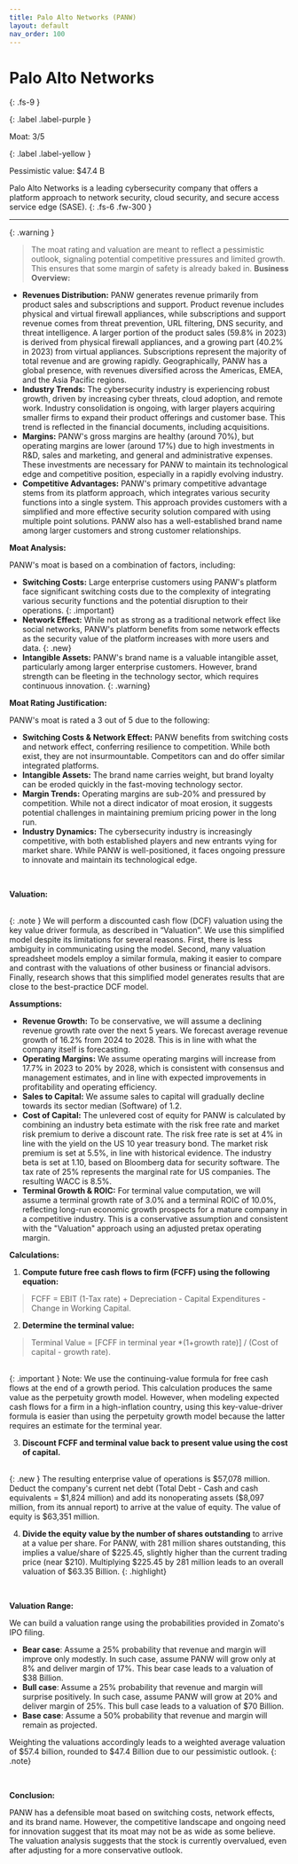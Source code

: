 ```yaml
---
title: Palo Alto Networks (PANW)
layout: default
nav_order: 100
---
```


# Palo Alto Networks
{: .fs-9 }

{: .label .label-purple }

Moat: 3/5

{: .label .label-yellow }

Pessimistic value: $47.4 B

Palo Alto Networks is a leading cybersecurity company that offers a platform approach to network security, cloud security, and secure access service edge (SASE).
{: .fs-6 .fw-300 }

---

{: .warning } 
>The moat rating and valuation are meant to reflect a pessimistic outlook, signaling potential competitive pressures and limited growth. This ensures that some margin of safety is already baked in.
**Business Overview:**

* **Revenues Distribution:** PANW generates revenue primarily from product sales and subscriptions and support. Product revenue includes physical and virtual firewall appliances, while subscriptions and support revenue comes from threat prevention, URL filtering, DNS security, and threat intelligence.  A larger portion of the product sales (59.8% in 2023) is derived from physical firewall appliances, and a growing part (40.2% in 2023) from virtual appliances. Subscriptions represent the majority of total revenue and are growing rapidly. Geographically, PANW has a global presence, with revenues diversified across the Americas, EMEA, and the Asia Pacific regions.
* **Industry Trends:** The cybersecurity industry is experiencing robust growth, driven by increasing cyber threats, cloud adoption, and remote work. Industry consolidation is ongoing, with larger players acquiring smaller firms to expand their product offerings and customer base. This trend is reflected in the financial documents, including acquisitions.
* **Margins:** PANW's gross margins are healthy (around 70%), but operating margins are lower (around 17%) due to high investments in R&D, sales and marketing, and general and administrative expenses. These investments are necessary for PANW to maintain its technological edge and competitive position, especially in a rapidly evolving industry.
* **Competitive Advantages:** PANW's primary competitive advantage stems from its platform approach, which integrates various security functions into a single system. This approach provides customers with a simplified and more effective security solution compared with using multiple point solutions. PANW also has a well-established brand name among larger customers and strong customer relationships.

**Moat Analysis:**

PANW's moat is based on a combination of factors, including:

* **Switching Costs:**  Large enterprise customers using PANW's platform face significant switching costs due to the complexity of integrating various security functions and the potential disruption to their operations.  {: .important}
* **Network Effect:** While not as strong as a traditional network effect like social networks, PANW's platform benefits from some network effects as the security value of the platform increases with more users and data. {: .new}
* **Intangible Assets:**  PANW's brand name is a valuable intangible asset, particularly among larger enterprise customers.  However, brand strength can be fleeting in the technology sector, which requires continuous innovation. {: .warning}


**Moat Rating Justification:**

PANW's moat is rated a 3 out of 5 due to the following:

* **Switching Costs & Network Effect:** PANW benefits from switching costs and network effect, conferring resilience to competition. While both exist, they are not insurmountable. Competitors can and do offer similar integrated platforms. 
* **Intangible Assets:**  The brand name carries weight, but brand loyalty can be eroded quickly in the fast-moving technology sector.
* **Margin Trends:**  Operating margins are sub-20% and pressured by competition. While not a direct indicator of moat erosion, it suggests potential challenges in maintaining premium pricing power in the long run.
* **Industry Dynamics:** The cybersecurity industry is increasingly competitive, with both established players and new entrants vying for market share. While PANW is well-positioned, it faces ongoing pressure to innovate and maintain its technological edge.

<br>

**Valuation:**

<br>
{: .note } We will perform a discounted cash flow (DCF) valuation using the key value driver formula, as described in “Valuation”. We use this simplified model despite its limitations for several reasons. First, there is less ambiguity in communicating using the model. Second, many valuation spreadsheet models employ a similar formula, making it easier to compare and contrast with the valuations of other business or financial advisors. Finally, research shows that this simplified model generates results that are close to the best-practice DCF model.


**Assumptions:**

* **Revenue Growth:** To be conservative, we will assume a declining revenue growth rate over the next 5 years. We forecast average revenue growth of 16.2% from 2024 to 2028. This is in line with what the company itself is forecasting.
* **Operating Margins:** We assume operating margins will increase from 17.7% in 2023 to 20% by 2028, which is consistent with consensus and management estimates, and in line with expected improvements in profitability and operating efficiency.
* **Sales to Capital:** We assume sales to capital will gradually decline towards its sector median (Software) of 1.2.
* **Cost of Capital:** The unlevered cost of equity for PANW is calculated by combining an industry beta estimate with the risk free rate and market risk premium to derive a discount rate. The risk free rate is set at 4% in line with the yield on the US 10 year treasury bond. The market risk premium is set at 5.5%, in line with historical evidence. The industry beta is set at 1.10, based on Bloomberg data for security software. The tax rate of 25% represents the marginal rate for US companies. The resulting WACC is 8.5%.
* **Terminal Growth & ROIC:** For terminal value computation, we will assume a terminal growth rate of 3.0% and a terminal ROIC of 10.0%, reflecting long-run economic growth prospects for a mature company in a competitive industry. This is a conservative assumption and consistent with the "Valuation" approach using an adjusted pretax operating margin.

**Calculations:**

1. **Compute future free cash flows to firm (FCFF) using the following equation:**

>FCFF = EBIT (1-Tax rate) + Depreciation - Capital Expenditures - Change in Working Capital.

2. **Determine the terminal value:** 

>Terminal Value = [FCFF in terminal year *(1+growth rate)] / (Cost of capital - growth rate). 
<br>
{: .important } Note: We use the continuing-value formula for free cash flows at the end of a growth period. This calculation produces the same value as the perpetuity growth model. However, when modeling expected cash flows for a firm in a high-inflation country, using this key-value-driver formula is easier than using the perpetuity growth model because the latter requires an estimate for the terminal year.

3. **Discount FCFF and terminal value back to present value using the cost of capital.**  

<br>
{: .new } The resulting enterprise value of operations is $57,078 million. Deduct the company's current net debt (Total Debt - Cash and cash equivalents = $1,824 million) and add its nonoperating assets ($8,097 million, from its annual report) to arrive at the value of equity. The value of equity is $63,351 million.


<br>

4. **Divide the equity value by the number of shares outstanding** to arrive at a value per share. For PANW, with 281 million shares outstanding, this implies a value/share of $225.45, slightly higher than the current trading price (near $210). Multiplying $225.45 by 281 million leads to an overall valuation of $63.35 Billion. {: .highlight}

<br>


**Valuation Range:**

We can build a valuation range using the probabilities provided in Zomato's IPO filing.

* **Bear case**: Assume a 25% probability that revenue and margin will improve only modestly. In such case, assume PANW will grow only at 8% and deliver margin of 17%. This bear case leads to a valuation of $38 Billion.
* **Bull case**:  Assume a 25% probability that revenue and margin will surprise positively. In such case, assume PANW will grow at 20% and deliver margin of 25%. This bull case leads to a valuation of $70 Billion.
* **Base case**: Assume a 50% probability that revenue and margin will remain as projected.

Weighting the valuations accordingly leads to a weighted average valuation of $57.4 billion, rounded to $47.4 Billion due to our pessimistic outlook. {: .note} 

<br>

**Conclusion:**

PANW has a defensible moat based on switching costs, network effects, and its brand name. However, the competitive landscape and ongoing need for innovation suggest that its moat may not be as wide as some believe.  The valuation analysis suggests that the stock is currently overvalued, even after adjusting for a more conservative outlook.